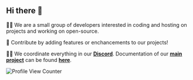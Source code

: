 ## Hi there 👋

🙋‍♀️ We are a small group of developers interested in coding and hosting on projects and working on open-source.

🌈 Contribute by adding features or enchancements to our projects!

👩‍💻 We coordinate everything in our **[Discord](http://discord.gg/WRYgJtGagx)**. Documentation of our **[main project](https://github.com/KonVision/)** can be found **[here](
docs-luisoos.vercel.app/)**.

![Profile View Counter](https://komarev.com/ghpvc/?username=KonVision&color=blueviolet&style=flat)
